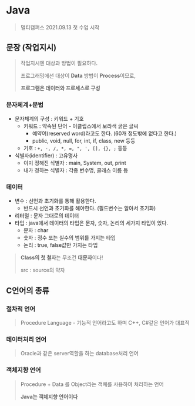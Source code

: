 # Java

> 멀티캠퍼스 2021.09.13 첫 수업 시작

## 문장 (작업지시)

> 작업지시엔 대상과 방법이 필요하다.
>
> 프로그래밍에선 대상이 **Data** 방법이 **Process**이므로,
>
> **프로그램은 데이터와 프로세스로 구성**

### 문자체계+문법

- 문자체계의 구성 : 키워드 + 기호
  - 키워드 : 약속된 단어 - 이클립스에서 보라색 굵은 글씨
    - 예약어(reserved word)라고도 한다. (60개 정도밖에 없다고 한다.)
    - public, void, null, for, int, if, class, new 등등
  - 기호 : `+, -, /, *, =, ", ', [], {}, ;` 등등
- 식별자(identifier) : 고유명사
  - 이미 정해진 식별자 : main, System, out, print
  - 내가 정하는 식별자 : 각종 변수명, 클래스 이름 등

### 데이터

- 변수 : 선언과 초기화를 통해 활용한다.
  - 반드시 선언과 초기화를 해야한다. (필드변수는 알아서 초기화)
- 리터럴 : 문자 그대로의 데이터
- 타입 : java에서 데이터의 타입은 문자, 숫자, 논리의 세가지 타입이 있다.
  - 문자 : char
  - 숫자 : 정수 또는 실수의 범위를 가지는 타입
  - 논리 : true, false값만 가지는 타입



> **Class의 첫 철자**는 무조건 **대문자**이다!
>
> src : source의 약자



## C언어의 종류

### 절차적 언어

> Procedure Language - 기능적 언어라고도 하며 C++, C#같은 언어가 대표적

### 데이터처리 언어

> Oracle과 같은 server역할을 하는 database처리 언어

### 객체지향 언어

> Procedure + Data 를 Object라는 객체를 사용하여 처리하는 언어
>
> **Java는 객체지향 언어이다**











